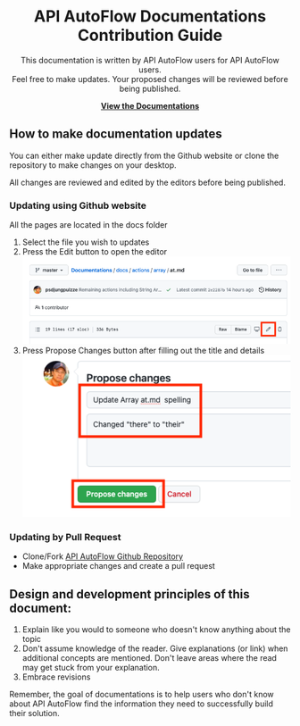 <p align="center">
    <h1 align="center">API AutoFlow Documentations<br>Contribution Guide</h1>
    <p align="center">This documentation is written by API AutoFlow users for API AutoFlow users.<br>
    Feel free to make updates. Your proposed changes will be reviewed before being published.</p>
    <p align="center"><strong><a href="https://docs.apiautoflow.com/">View the Documentations</a></strong></p>
</p>

## How to make documentation updates

You can either make update directly from the Github website or clone the repository to make changes on your desktop.

All changes are reviewed and edited by the editors before being published.

### Updating using Github website
All the pages are located in the docs folder
1. Select the file you wish to updates
2. Press the Edit button to open the editor
![Open editor](/assets/images/readme1.png)
3. Press Propose Changes button after filling out the title and details
![Commit Changes](/assets/images/readme2.png)

### Updating by Pull Request

* Clone/Fork [API AutoFlow Github Repository](https://github.com/API-AutoFlow/Documentations/)
* Make appropriate changes and create a pull request

## Design and development principles of this document:

1. Explain like you would to someone who doesn't know anything about the topic
2. Don't assume knowledge of the reader. Give explanations (or link) when additional concepts are mentioned. Don't leave areas where the read may get stuck from your explanation.
3. Embrace revisions

Remember, the goal of documentations is to help users who don't know about API AutoFlow find the information they need to successfully build their solution.
